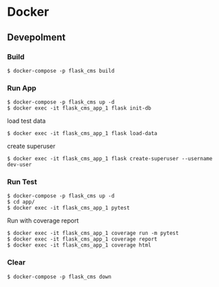 # Docker

## Devepolment

### Build

```
$ docker-compose -p flask_cms build
```

### Run App

```
$ docker-compose -p flask_cms up -d
$ docker exec -it flask_cms_app_1 flask init-db
```

load test data

```
$ docker exec -it flask_cms_app_1 flask load-data
```

create superuser

```
$ docker exec -it flask_cms_app_1 flask create-superuser --username dev-user
```

### Run Test

```
$ docker-compose -p flask_cms up -d
$ cd app/
$ docker exec -it flask_cms_app_1 pytest
```

Run with coverage report

```
$ docker exec -it flask_cms_app_1 coverage run -m pytest
$ docker exec -it flask_cms_app_1 coverage report
$ docker exec -it flask_cms_app_1 coverage html
```

### Clear

```
$ docker-compose -p flask_cms down
```
